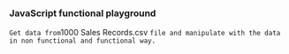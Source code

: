 ### JavaScript functional playground

`Get data from`1000 Sales Records.csv `file and manipulate with the data in non functional and functional way.`
